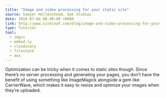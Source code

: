 ```yaml
---
title: "Image and video processing for your static site"
source: Sawyer Hollenshead, Oak Studios
date: 2016-07-04 08:49:00 +0000
link: http://www.siteleaf.com/blog/image-and-video-processing-for-your-static-site/
type: Tutorial
tool:
  - imgix
  - embed.ly
  - cloudinary
  - filestack
  - aws
---
```

Optimization can be tricky when it comes to static sites though. Since there’s no server processing and generating your pages, you don’t have the benefit of using something like ImageMagick alongside a gem like CarrierWave, which makes it easy to resize and optimize your images when they’re uploaded.





